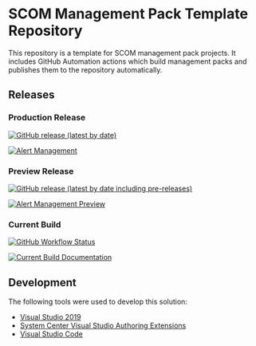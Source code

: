 # SCOM Management Pack Template Repository

This repository is a template for SCOM management pack projects. It includes GitHub Automation actions which build management packs and publishes them to the repository automatically.

## Releases

### Production Release

[![GitHub release (latest by date)](https://img.shields.io/github/v/release/randomnote1/ScomManagementPackTemplate?label=Alert%20Management)](../../../ScomManagementPackTemplate/releases/latest/download/ScomManagementPackTemplate.zip)

[![Alert Management](https://img.shields.io/badge/Alert%20Management-Documentation-blue)](../../../ScomManagementPackTemplate/wiki)

### Preview Release

[![GitHub release (latest by date including pre-releases)](https://img.shields.io/github/v/release/randomnote1/ScomManagementPackTemplate?include_prereleases&label=Alert%20Management%20Preview)](../../../ScomManagementPackTemplate/releases)

[![Alert Management Preview](https://img.shields.io/badge/Alert%20Management%20Preview-Documentation-blue)](../../../ScomManagementPackTemplate/blob/dev/WikiSource/Home.md)

### Current Build

[![GitHub Workflow Status](https://img.shields.io/github/workflow/status/randomnote1/ScomManagementPackTemplate/Build%20Management%20Pack?label=Current%20Build)](../../../ScomManagementPackTemplate/actions/workflows/build.yml)

[![Current Build Documentation](https://img.shields.io/badge/Current%20Build-Documentation-blue)](WikiSource/Home.md)

## Development

The following tools were used to develop this solution:

- [Visual Studio 2019](https://docs.microsoft.com/visualstudio/ide/?view=vs-2019)
- [System Center Visual Studio Authoring Extensions](https://www.microsoft.com/download/details.aspx?id=30169)
- [Visual Studio Code](https://code.visualstudio.com/)
